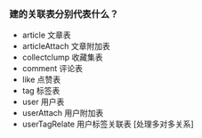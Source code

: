 ### 建的关联表分别代表什么？
- article  文章表
- articleAttach  文章附加表
- collectclump  收藏集表
- comment  评论表
- like  点赞表
- tag   标签表
- user  用户表
- userAttach  用户附加表
- userTagRelate  用户标签关联表  [处理多对多关系]

